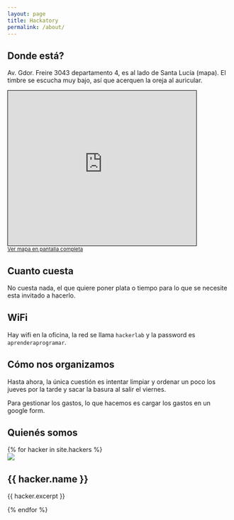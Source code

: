 ```yaml
---
layout: page
title: Hackatory
permalink: /about/
---
```


## Donde está?

Av. Gdor. Freire 3043 departamento 4, es al lado de Santa Lucía (mapa). El timbre se escucha muy bajo, así que acerquen la oreja al auricular.

<iframe width="425" height="350" frameborder="0" scrolling="no" marginheight="0" marginwidth="0" src="https://www.openstreetmap.org/export/embed.html?bbox=-60.71830809116364%2C-31.638982430060494%2C-60.71468710899353%2C-31.637370227730322&amp;layer=mapnik&amp;marker=-31.63817633238918%2C-60.71649760007858" style="border: 1px solid black"></iframe>
<br/>
<small><a href="http://www.openstreetmap.org/?mlat=-31.63818&amp;mlon=-60.71650#map=19/-31.63818/-60.71650">Ver mapa en pantalla completa</a></small>

## Cuanto cuesta

No cuesta nada, el que quiere poner plata o tiempo para lo que se necesite esta invitado a hacerlo.

## WiFi

Hay wifi en la oficina, la red se llama `hackerlab` y la password es `aprenderaprogramar`.

## Cómo nos organizamos

Hasta ahora, la única cuestión es intentar limpiar y ordenar un poco los jueves por la tarde y sacar la basura al salir el viernes.

Para gestionar los gastos, lo que hacemos es cargar los gastos en un google form.

## Quienés somos

<div class="hackers">
  {% for hacker in site.hackers %}
    <section class="hacker">
      <div class='profile'>
        <img src="{{ hacker.profile }}" />
      </div>
      <h1>{{ hacker.name }}</h1>
      <p>
        {{ hacker.excerpt }}
      </p>
    </section>
  {% endfor %}
</div>


